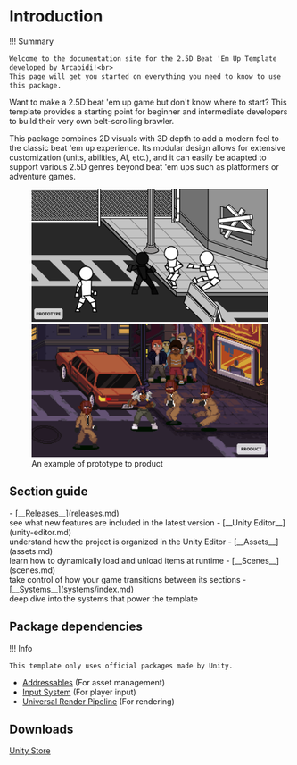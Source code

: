 # Introduction

!!! Summary

    Welcome to the documentation site for the 2.5D Beat 'Em Up Template developed by Arcabidi!<br>
    This page will get you started on everything you need to know to use this package.

Want to make a 2.5D beat 'em up game but don't know where to start? This template provides a starting point for beginner and intermediate developers to build their very own belt-scrolling brawler.

This package combines 2D visuals with 3D depth to add a modern feel to the classic beat 'em up experience. Its modular design allows for extensive customization (units, abilities, AI, etc.), and it can easily be adapted to support various 2.5D genres beyond beat 'em ups such as platformers or adventure games.

<!-- https://github.com/sneas/img-comparison-slider?tab=readme-ov-file -->
<figure markdown="span">
    <script
        defer
        src="https://cdn.jsdelivr.net/npm/img-comparison-slider@8/dist/index.js"
    ></script>
    <link
        rel="stylesheet"
        href="https://cdn.jsdelivr.net/npm/img-comparison-slider@8/dist/styles.css"
    />
    <img-comparison-slider>
        <img slot="first" src="assets/images/introduction_1.png" />
        <img slot="second" src="assets/images/introduction_2.png" />
    </img-comparison-slider>
    <figcaption>An example of prototype to product</figcaption>
</figure>

## Section guide

<div class="grid cards" markdown>
- [__Releases__](releases.md)<br>see what new features are included in the latest version
- [__Unity Editor__](unity-editor.md)<br>understand how the project is organized in the Unity Editor
- [__Assets__](assets.md)<br>learn how to dynamically load and unload items at runtime
- [__Scenes__](scenes.md)<br>take control of how your game transitions between its sections
- [__Systems__](systems/index.md)<br>deep dive into the systems that power the template
</div>

## Package dependencies

!!! Info

    This template only uses official packages made by Unity.

* [Addressables](https://docs.unity3d.com/Packages/com.unity.addressables@2.4/manual/index.html) (For asset management)
* [Input System](https://docs.unity3d.com/Packages/com.unity.inputsystem@1.14/manual/index.html) (For player input)
* [Universal Render Pipeline](https://docs.unity3d.com/Packages/com.unity.render-pipelines.universal@17.3/api/index.html) (For rendering)

## Downloads

[Unity Store]()
